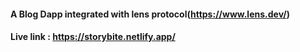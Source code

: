 #### A Blog Dapp integrated with lens protocol(https://www.lens.dev/)

#### Live link : https://storybite.netlify.app/